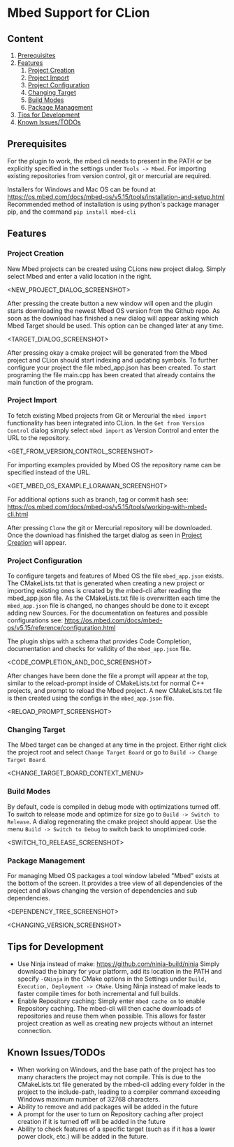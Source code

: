 # Mbed Support for CLion

## Content
1. [Prerequisites](#prerequisites)
2. [Features](#features)
    1. [Project Creation](#project-creation)
    2. [Project Import](#project-import)
    3. [Project Configuration](#project-configuration)
    4. [Changing Target](#changing-target)
    5. [Build Modes](#build-modes)
    6. [Package Management](#package-management)
3. [Tips for Development](#tips-for-development)
4. [Known Issues/TODOs](#known-issuestodos)

## Prerequisites

For the plugin to work, the mbed cli needs to present in the PATH or be explicitly specified in the settings under 
`Tools -> Mbed`. For importing existing repositories from version control, git or mercurial are required.

Installers for Windows and Mac OS can be found at https://os.mbed.com/docs/mbed-os/v5.15/tools/installation-and-setup.html
Recommended method of installation is using python's package manager pip, and the command `pip install mbed-cli`

## Features
### Project Creation

New Mbed projects can be created using CLions new project dialog. Simply select Mbed and enter a valid location in the 
right.

<NEW_PROJECT_DIALOG_SCREENSHOT>

After pressing the create button a new window will open and the plugin starts downloading the newest Mbed OS version 
from the Github repo. As soon as the download has finished a new dialog will appear asking which Mbed Target should be 
used. This option can be changed later at any time. 

<TARGET_DIALOG_SCREENSHOT>

After pressing okay a cmake project will be generated from the Mbed project and CLion should start indexing and 
updating symbols. To further configure your project the file mbed_app.json has been created. To start programing
the file main.cpp has been created that already contains the main function of the program. 

### Project Import

To fetch existing Mbed projects from Git or Mercurial the `mbed import` functionality has been integrated into CLion.
In the `Get from Version Control` dialog simply select `mbed import` as Version Control and enter the URL to the 
repository. 

<GET_FROM_VERSION_CONTROL_SCREENSHOT>

For importing examples provided by Mbed OS the repository name can be specified instead of the URL.

<GET_MBED_OS_EXAMPLE_LORAWAN_SCREENSHOT>

For additional options such as branch, tag or commit hash see:
https://os.mbed.com/docs/mbed-os/v5.15/tools/working-with-mbed-cli.html

After pressing `Clone` the git or Mercurial repository will be downloaded. Once the download has finished the target 
dialog as seen in [Project Creation](#project-creation) will appear.

### Project Configuration

To configure targets and features of Mbed OS the file `mbed_app.json` exists. The CMakeLists.txt that is generated when
creating a new project or importing existing ones is created by the mbed-cli after reading the mbed_app.json file. As the 
CMakeLists.txt file is overwritten each time the `mbed_app.json` file is changed, no changes should be done to it except
adding new Sources. For the documentation on features and possible configurations see: 
https://os.mbed.com/docs/mbed-os/v5.15/reference/configuration.html

The plugin ships with a schema that provides Code Completion, documentation and checks for validity
of the `mbed_app.json` file.

<CODE_COMPLETION_AND_DOC_SCREENSHOT>

After changes have been done the file a prompt will appear at the top, similar to the reload-prompt inside of 
CMakeLists.txt for normal C++ projects, and prompt to reload the Mbed project. A new CMakeLists.txt file is then created 
using the configs in the `mbed_app.json` file.

<RELOAD_PROMPT_SCREENSHOT>

### Changing Target

The Mbed target can be changed at any time in the project. Either right click the project root and select 
`Change Target Board` or go to `Build -> Change Target Board`.

<CHANGE_TARGET_BOARD_CONTEXT_MENU>

### Build Modes

By default, code is compiled in debug mode with optimizations turned off. To switch to release mode and optimize
for size go to `Build -> Switch to Release`. A dialog regenerating the cmake project should appear. Use the menu
`Build -> Switch to Debug` to switch back to unoptimized code.

<SWITCH_TO_RELEASE_SCREENSHOT>

### Package Management

For managing Mbed OS packages a tool window labeled "Mbed" exists at the bottom of the screen. It provides a tree view
of all dependencies of the project and allows changing the version of dependencies and sub dependencies. 

<DEPENDENCY_TREE_SCREENSHOT>

<CHANGING_VERSION_SCREENSHOT>

## Tips for Development

* Use Ninja instead of make: https://github.com/ninja-build/ninja Simply download the binary for your platform,
 add its location in the PATH and specify `-GNinja` in the CMake options in the Settings under 
 `Build, Execution, Deployment -> CMake`. Using Ninja instead of make leads to faster compile times for both incremental
 and full builds.
* Enable Repository caching: Simply enter `mbed cache on` to enable Repository caching. The mbed-cli will then cache 
  downloads of repositories and reuse them when possible. This allows for faster project creation as well as creating
  new projects without an internet connection. 
  
## Known Issues/TODOs
* When working on Windows, and the base path of the project has too many characters the project may not compile.
  This is due to the CMakeLists.txt file generated by the mbed-cli adding every folder in the project to the include-path,
  leading to a compiler command exceeding Windows maximum number of 32768 characters. 
* Ability to remove and add packages will be added in the future
* A prompt for the user to turn on Repository caching after project creation if it is turned off will be added in the future
* Ability to check features of a specific target (such as if it has a lower power clock, etc.) will be added in the future. 